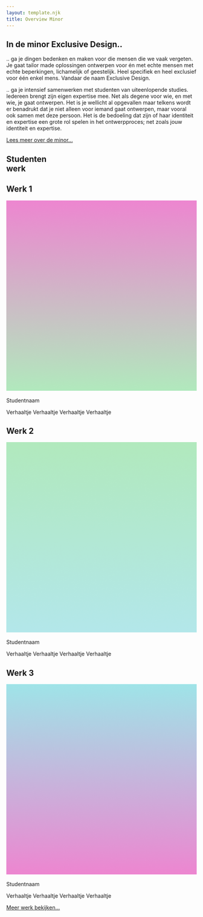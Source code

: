 ```yaml
---
layout: template.njk
title: Overview Minor
---
```


<section>
<article>

<!------- Korte beschrijving over de minor ------->
  
## In de minor Exclusive Design.. 
.. ga je dingen bedenken en maken voor die mensen die we vaak vergeten. 
Je gaat tailor made oplossingen ontwerpen voor én met echte mensen met 
echte beperkingen, lichamelijk of geestelijk. Heel specifiek en heel 
exclusief voor één enkel mens. Vandaar de naam Exclusive Design.  


.. ga je intensief samenwerken met studenten van uiteenlopende studies. 
Iedereen brengt zijn eigen expertise mee. Net als degene voor wie, en 
met wie, je gaat ontwerpen. Het is je wellicht al opgevallen maar 
telkens wordt er benadrukt dat je niet alleen voor iemand gaat ontwerpen, 
maar vooral ook samen met deze persoon. Het is de bedoeling dat zijn of haar 
identiteit en expertise een grote rol spelen in het ontwerpproces; net zoals 
jouw identiteit en expertise.

[Lees meer over de minor...](/minor-uitleg)

</article>
</section>

<!------- Studentenwerk ------->
<section>

# Studenten <br> werk 

<div> 

<!------- Werk 1 ------->
<article>

## Werk 1

<img src='images/dummy_img_01.png' alt='dummy img 01'>

Studentnaam
<!-- leeg laten -->
Verhaaltje Verhaaltje Verhaaltje Verhaaltje

</article>



<!------- Werk 2 ------->
<article>

## Werk 2

<img src='images/dummy_img_02.png' alt='dummy img 02'>

Studentnaam
<!-- leeg laten -->
Verhaaltje Verhaaltje Verhaaltje Verhaaltje

</article>



<!------- Werk 3 ------->
<article>

## Werk 3

<img src='images/dummy_img_03.png' alt='dummy img 03'>

Studentnaam
<!-- leeg laten -->
Verhaaltje Verhaaltje Verhaaltje Verhaaltje

</article>
</div>

[Meer werk bekijken...](/minor-uitleg)  

</section>
